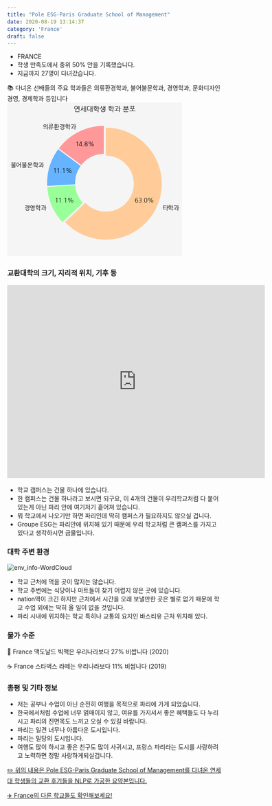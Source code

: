 ```yaml
---
title: "Pole ESG-Paris Graduate School of Management"
date: 2020-08-19 13:14:37
category: 'France'
draft: false
---
```



* FRANCE
* 학생 만족도에서 중위 50% 안을 기록했습니다.
* 지금까지 27명이 다녀갔습니다. 

📚 다녀온 선배들의 주요 학과들은 의류환경학과, 불어불문학과, 경영학과, 문화디자인경영, 경제학과 등입니다
![department-info](../plots/FR000006.png)
### 교환대학의 크기, 지리적 위치, 기후 등
<iframe
width="600"
height="450"
frameborder="0" style="border:0"
src="https://www.google.com/maps/embed/v1/place?key=AIzaSyC9e1AME-pVmWC4hBpFdu5S4dKzyepa3HQ&q=Pole+ESG-Paris+Graduate+School+of+Management&center=48.8256896,2.3664402&zoom=14" allowfullscreen>
</iframe>

* 학교 캠퍼스는 건물 하나에 있습니다.
* 한 캠퍼스는 건물 하나라고 보시면 되구요, 이 4개의 건물이 우리학교처럼 다 붙어 있는게 아닌 파리 안에 여기저기 흩어져 있습니다.
* 뭐 학교에서 나오기만 하면 파리인데 딱히 캠퍼스가 필요하지도 않으실 겁니다.
* Groupe ESG는 파리안에 위치해 있기 때문에 우리 학교처럼 큰 캠퍼스를 가지고 있다고 생각하시면 금물입니다.


### 대학 주변 환경

![env_info-WordCloud](../univ_wordclouds_okt/env_info/FR000006_env_info_okt.png)

* 학교 근처에 먹을 곳이 많지는 않습니다.
* 학교 주변에는 식당이나 마트들이 찾기 어렵지 않은 곳에 있습니다.
* nation역이 크긴 하지만 근처에서 시간을 오래 보낼만한 곳은 별로 없기 때문에 학교 수업 외에는 딱히 올 일이 없을 것입니다.
* 파리 시내에 위치하는 학교 특히나 교통의 요지인 바스티유 근처 위치해 있다.


### 물가 수준 
🍔 France 맥도날드 빅맥은 우리나라보다 27% 비쌉니다 (2020)

☕️ France 스타벅스 라떼는 우리나라보다 11% 비쌉니다 (2019)

### 총평 및 기타 정보
* 저는 공부나 수업이 아닌 순전히 여행을 목적으로 파리에 가게 되었습니다.
* 한국에서처럼 수업에 너무 얽매이지 않고, 여유를 가지셔서 좋은 혜택들도 다 누리시고 파리의 진면목도 느끼고 오실 수 있길 바랍니다.
* 파리는 일견 너무나 아름다운 도시입니다.
* 파리는 밀당의 도시입니다.
* 여행도 많이 하시고 좋은 친구도 많이 사귀시고, 프랑스 파리라는 도시를 사랑하려고 노력하면 정말 사랑하게되실겁니다.


[✏️ 위의 내용은 Pole ESG-Paris Graduate School of Management를 다녀온 연세대 학생들의 교환 후기들을 NLP로 가공한 요약본입니다.](http://oia.yonsei.ac.kr/partner/expReport.asp?ucode=FR000006&bgbn=A)

[✈️ France의 다른 학교들도 확인해보세요!](https://yonsei-exchange.netlify.app/?category=France)
